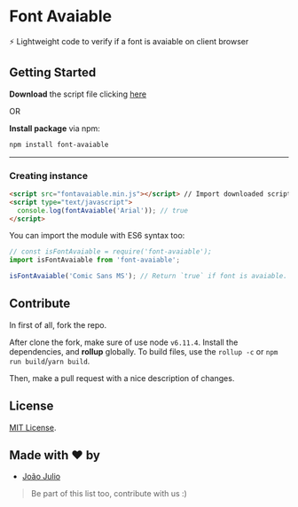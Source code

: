 # Font Avaiable

⚡ Lightweight code to verify if a font is avaiable on client browser

## Getting Started

**Download** the script file clicking [here](http://github.com/joaopjt/font-avaiable/blob/master/dist/fontavaiable.min.js)

OR

**Install package** via npm:
```bash
npm install font-avaiable
```
---

### Creating instance
```html
<script src="fontavaiable.min.js"></script> // Import downloaded script file
<script type="text/javascript">
  console.log(fontAvaiable('Arial')); // true
</script>
```

You can import the module with ES6 syntax too:

```javascript
// const isFontAvaiable = require('font-avaiable');
import isFontAvaiable from 'font-avaiable';

isFontAvaiable('Comic Sans MS'); // Return `true` if font is avaiable.
```

## Contribute

In first of all, fork the repo.

After clone the fork, make sure of use node `v6.11.4`. Install the dependencies, and **rollup** globally.
To build files, use the `rollup -c` or `npm run build`/`yarn build`.

Then, make a pull request with a nice description of changes.

## License

[MIT License](https://opensource.org/licenses/MIT).

## Made with ❤️ by
- [João Julio](http://github.com/joaopjt)

> Be part of this list too, contribute with us :)
